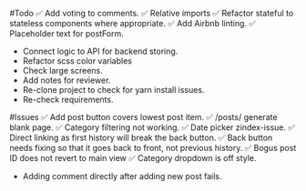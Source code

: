 #Todo
✅ Add voting to comments.
✅ Relative imports
✅ Refactor stateful to stateless components where appropriate.
✅ Add Airbnb linting.
✅ Placeholder text for postForm.
- Connect logic to API for backend storing.
- Refactor scss color variables
- Check large screens.
- Add notes for reviewer.
- Re-clone project to check for yarn install issues.
- Re-check requirements.

#Issues
✅ Add post button covers lowest post item.
✅ /posts/ generate blank page.
✅ Category filtering not working.
✅ Date picker zindex-issue.
✅ Direct linking as first history will break the back button.
✅ Back button needs fixing so that it goes back to front, not previous history.
✅ Bogus post ID does not revert to main view
✅ Category dropdown is off style.
- Adding comment directly after adding new post fails.
